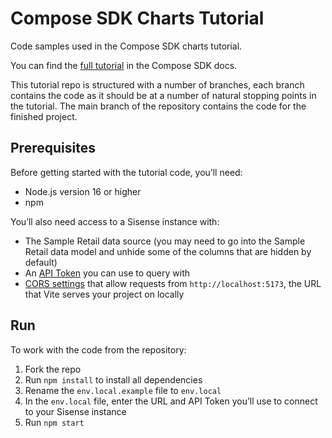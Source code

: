 # Compose SDK Charts Tutorial

Code samples used in the Compose SDK charts tutorial.

You can find the [full tutorial](https://sisense.dev/guides/sdk/tutorials/tutorial-charts/) in the Compose SDK docs.

This tutorial repo is structured with a number of branches, each branch contains the code as it should be at a number of natural stopping points in the tutorial. The main branch of the repository contains the code for the finished project.

## Prerequisites

Before getting started with the tutorial code, you’ll need:

- Node.js version 16 or higher
- npm

You’ll also need access to a Sisense instance with:

- The Sample Retail data source (you may need to go into the Sample Retail data model and unhide some of the columns that are hidden by default)
- An [API Token](../../authentication-security.md#api-token) you can use to query with
- [CORS settings](../../authentication-security.md#set-up-cors) that allow requests from `http://localhost:5173`, the URL that Vite serves your project on locally

## Run

To work with the code from the repository:

1. Fork the repo
1. Run `npm install` to install all dependencies
1. Rename the `env.local.example` file to `env.local`
1. In the `env.local` file, enter the URL and API Token you’ll use to connect to your Sisense instance
1. Run `npm start`
